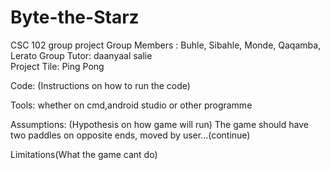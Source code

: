 # Byte-the-Starz
CSC 102 group project
Group Members : Buhle, Sibahle, Monde, Qaqamba, Lerato
Group Tutor:  daanyaal salie	
Project Tile: Ping Pong

Code: (Instructions on how to run the code)

Tools: whether on cmd,android studio or other programme

Assumptions: (Hypothesis on how game will run)
The game should have two paddles on opposite ends, moved by user...(continue)

Limitations(What the game cant do)
